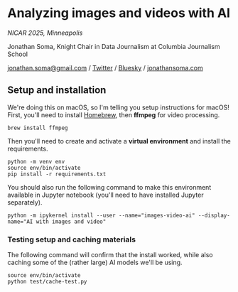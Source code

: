 # Analyzing images and videos with AI

*NICAR 2025, Minneapolis*

Jonathan Soma, Knight Chair in Data Journalism at Columbia Journalism School

[jonathan.soma@gmail.com](mailto:jonathan.soma@gmail.com) / [Twitter](https://x.com/dangerscarf) / [Bluesky](https://bsky.app/profile/dangerscarf.bsky.social) / [jonathansoma.com](https://jonathansoma.com)

## Setup and installation

We're doing this on macOS, so I'm telling you setup instructions for macOS! First, you'll need to install [Homebrew](https://brew.sh/), then **ffmpeg** for video processing.

```
brew install ffmpeg
```

Then you'll need to create and activate a **virtual environment** and install the requirements.

```
python -m venv env
source env/bin/activate
pip install -r requirements.txt
```

You should also run the following command to make this environment available in Jupyter notebook (you'll need to have installed Jupyter separately).

```
python -m ipykernel install --user --name="images-video-ai" --display-name="AI with images and video"
```

### Testing setup and caching materials

The following command will confirm that the install worked, while also caching some of the (rather large) AI models we'll be using.

```
source env/bin/activate
python test/cache-test.py
```